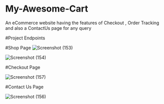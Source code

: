 # My-Awesome-Cart
An eCommerce website having the features of  Checkout , Order Tracking and also a ContactUs page for any query

#Project Endpoints

#Shop Page
![Screenshot (153)](https://user-images.githubusercontent.com/59644322/182076194-03ca3c03-5a26-4b60-bf86-e60b4217dcba.png)

![Screenshot (154)](https://user-images.githubusercontent.com/59644322/182076223-f8fe4a81-75dd-410f-9c1f-78e20b26335c.png)


#Checkout Page

![Screenshot (157)](https://user-images.githubusercontent.com/59644322/182076534-db2a07b7-212a-475f-b6b8-b958292466fe.png)

#Contact Us Page

![Screenshot (156)](https://user-images.githubusercontent.com/59644322/182076571-8e87cbf2-d59a-4d86-a28f-d0859de570ce.png)
